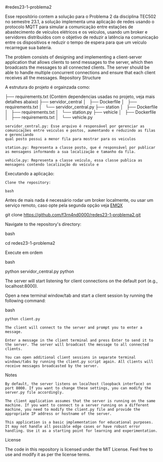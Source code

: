 #redes23-1-problema2

Esse repositório contem a solução para o Problema 2 da disciplina TEC502 no semestre 23.1, a solução implementa uma aplicação
de redes usando o protocolo MQTT para simular a comunicação entre estações de abastecimento de veículos elétricos e os veículos,
usando um broker e servidores distribuídos com o objetivo de reduzir a latência na comunicação entre os dispositivos e reduzir o tempo
de espera para que um veículo recarregue sua bateria.

The problem consists of designing and implementing a client-server application that allows clients to send messages to the server, which then broadcasts the messages to all connected clients. The server should be able to handle multiple concurrent connections and ensure that each client receives all the messages.
Repository Structure

A estrutura do projeto é orgainzada como:

├── requirements.txt (Contém dependencias usadas no projeto, veja mais detalhes abaixo)
├── servidor_central
│   ├── Dockerfile
│   ├── requirements.txt
│   └── servidor_central.py
├── station
│   ├── Dockerfile
│   ├── requirements.txt
│   └── station.py
├── vehicle
│   ├── Dockerfile
│   ├── requirements.txt
│   └── vehicle.py

    servidor_central.py: Esse arquivo é responsável por gerenciar as comunicações entre veiculos e postos, aumentando e reduzindo as filas e gerenciando
    qual posto possui a menor fila para mostrar para os veiculos

    station.py: Representa a classe posto, que é responsável por publicar as mensagens informando a sua localização e tamanho da fila. 

    vehicle.py: Representa a classe veículo, essa classe publica as mensagens contendo localização do veículo e 

Executando a aplicação:

    Clone the repository:

    bash

Antes de mais nada é necessário rodar um broker localmente, ou usar um serviço remoto, caso opte pela
segunda opção veja [EMQX](https://www.emqx.com/en/blog/how-to-use-mqtt-in-python)


git clone https://github.com/f3rn4nd0000/redes23-1-problema2.git

Navigate to the repository's directory:

bash

cd redes23-1-problema2

Execute em ordem

bash

python servidor_central.py
python

The server will start listening for client connections on the default port (e.g., localhost:8000).

Open a new terminal window/tab and start a client session by running the following command:

bash

    python client.py

    The client will connect to the server and prompt you to enter a message.

    Enter a message in the client terminal and press Enter to send it to the server. The server will broadcast the message to all connected clients.

    You can open additional client sessions in separate terminal windows/tabs by running the client.py script again. All clients will receive messages broadcasted by the server.

Notes

    By default, the server listens on localhost (loopback interface) on port 8000. If you want to change these settings, you can modify the server.py file accordingly.

    The client application assumes that the server is running on the same machine. If you want to connect to a server running on a different machine, you need to modify the client.py file and provide the appropriate IP address or hostname of the server.

    This application is a basic implementation for educational purposes. It may not handle all possible edge cases or have robust error handling. Use it as a starting point for learning and experimentation.

License

The code in this repository is licensed under the MIT License. Feel free to use and modify it as per the license terms.
